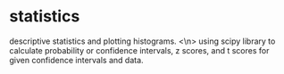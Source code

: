 # statistics
descriptive statistics and plotting histograms.
<\n> using scipy library to calculate probability or confidence intervals, z scores, and t scores for given confidence intervals and data.
